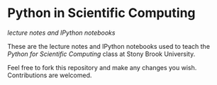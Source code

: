 # Python in Scientific Computing
*lecture notes and IPython notebooks*

These are the lecture notes and IPython notebooks used to teach the
*Python for Scientific Computing* class at Stony Brook University.

Feel free to fork this repository and make any changes you wish.
Contributions are welcomed.




